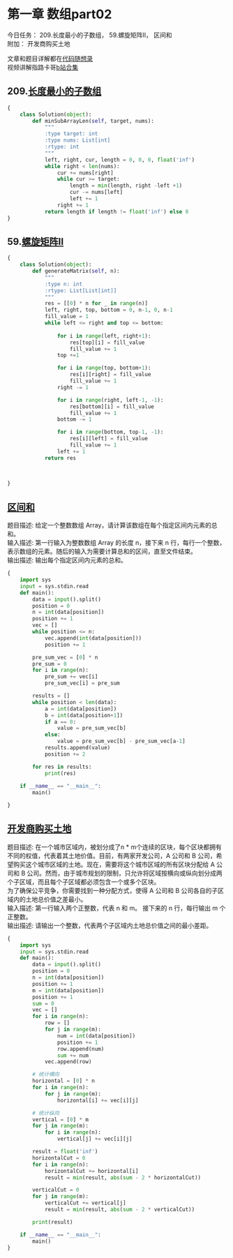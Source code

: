 # 第一章  数组part02

今日任务： 209.长度最小的子数组， 59.螺旋矩阵II， 区间和  
附加： 开发商购买土地

文章和题目详解都在[代码随想录](https://programmercarl.com/)  
视频讲解指路卡哥[b站合集](https://space.bilibili.com/525438321/channel/collectiondetail?sid=180037)

## 209.[长度最小的子数组](https://leetcode.com/problems/minimum-size-subarray-sum/description/)
```python
{
    class Solution(object):
        def minSubArrayLen(self, target, nums):
            """
            :type target: int
            :type nums: List[int]
            :rtype: int
            """
            left, right, cur, length = 0, 0, 0, float('inf')
            while right < len(nums):
                cur += nums[right]
                while cur >= target:
                    length = min(length, right -left +1)
                    cur -= nums[left]
                    left += 1
                right += 1
            return length if length != float('inf') else 0
}
```

## 59.[螺旋矩阵II](https://leetcode.com/problems/spiral-matrix-ii/description/)
```python
{
    class Solution(object):
        def generateMatrix(self, n):
            """
            :type n: int
            :rtype: List[List[int]]
            """
            res = [[0] * n for _ in range(n)]
            left, right, top, bottom = 0, n-1, 0, n-1
            fill_value = 1
            while left <= right and top <= bottom:
                
                for i in range(left, right+1):
                    res[top][i] = fill_value
                    fill_value += 1 
                top +=1 

                for i in range(top, bottom+1):
                    res[i][right] = fill_value
                    fill_value += 1
                right -= 1 

                for i in range(right, left-1, -1):
                    res[bottom][i] = fill_value
                    fill_value += 1
                bottom -= 1

                for i in range(bottom, top-1, -1):
                    res[i][left] = fill_value
                    fill_value += 1 
                left += 1
            return res
                
                

}
```

## [区间和](https://www.programmercarl.com/kamacoder/0058.%E5%8C%BA%E9%97%B4%E5%92%8C.html)
题目描述: 给定一个整数数组 Array，请计算该数组在每个指定区间内元素的总和。  
输入描述: 第一行输入为整数数组 Array 的长度 n，接下来 n 行，每行一个整数，表示数组的元素。随后的输入为需要计算总和的区间，直至文件结束。  
输出描述: 输出每个指定区间内元素的总和。  
```python
{
    import sys
    input = sys.stdin.read
    def main():
        data = input().split()
        position = 0
        n = int(data[position])
        position += 1
        vec = []
        while position <= n:
            vec.append(int(data[position]))
            position += 1

        pre_sum_vec = [0] * n
        pre_sum = 0
        for i in range(n):
            pre_sum += vec[i]
            pre_sum_vec[i] = pre_sum

        results = []
        while position < len(data):
            a = int(data[position])
            b = int(data[position+1])
            if a == 0:
                value = pre_sum_vec[b]
            else:
                value = pre_sum_vec[b] - pre_sum_vec[a-1]
            results.append(value)
            position += 2

        for res in results:
            print(res)
    
    if __name__ == "__main__":
        main()

}
```

## [开发商购买土地](https://www.programmercarl.com/kamacoder/0044.%E5%BC%80%E5%8F%91%E5%95%86%E8%B4%AD%E4%B9%B0%E5%9C%9F%E5%9C%B0.html)
题目描述: 在一个城市区域内，被划分成了n * m个连续的区块，每个区块都拥有不同的权值，代表着其土地价值。目前，有两家开发公司，A 公司和 B 公司，希望购买这个城市区域的土地。现在，需要将这个城市区域的所有区块分配给 A 公司和 B 公司。然而，由于城市规划的限制，只允许将区域按横向或纵向划分成两个子区域，而且每个子区域都必须包含一个或多个区块。  
为了确保公平竞争，你需要找到一种分配方式，使得 A 公司和 B 公司各自的子区域内的土地总价值之差最小。  
输入描述: 第一行输入两个正整数，代表 n 和 m。 接下来的 n 行，每行输出 m 个正整数。  
输出描述: 请输出一个整数，代表两个子区域内土地总价值之间的最小差距。  
```python
{
    import sys
    input = sys.stdin.read
    def main():
        data = input().split()
        position = 0
        n = int(data[position])
        position += 1
        m = int(data[position])
        position += 1
        sum = 0
        vec = []
        for i in range(n):
            row = []
            for j in range(m):
                num = int(data[position])
                position += 1
                row.append(num)
                sum += num
            vec.append(row)

        # 统计横向
        horizontal = [0] * n
        for i in range(n):
            for j in range(m):
                horizontal[i] += vec[i][j]

        # 统计纵向
        vertical = [0] * m
        for j in range(m):
            for i in range(n):
                vertical[j] += vec[i][j]

        result = float('inf')
        horizontalCut = 0
        for i in range(n):
            horizontalCut += horizontal[i]
            result = min(result, abs(sum - 2 * horizontalCut))

        verticalCut = 0
        for j in range(m):
            verticalCut += vertical[j]
            result = min(result, abs(sum - 2 * verticalCut))

        print(result)

    if __name__ == "__main__":
        main()
}
```
